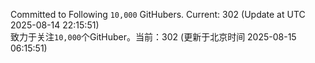 Committed to Following `10,000` GitHubers. Current: <!-- FOLLOWING_COUNT -->302<!-- FOLLOWING_COUNT --> (Update at UTC <!-- LAST_UPDATED -->2025-08-14 22:15:51<!-- LAST_UPDATED -->)<br>
致力于关注`10,000`个GitHuber。当前：<!-- FOLLOWING_COUNT -->302<!-- FOLLOWING_COUNT --> (更新于北京时间 <!-- LAST_UPDATED_CST -->2025-08-15 06:15:51<!-- LAST_UPDATED_CST -->)
